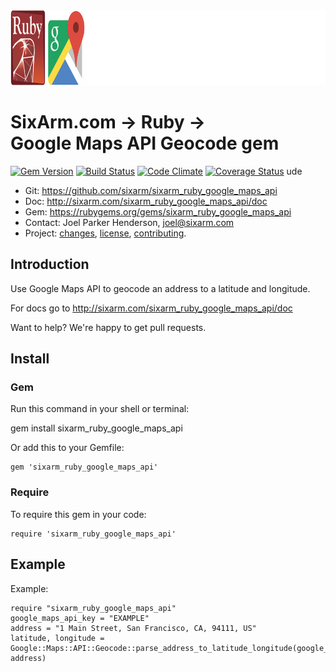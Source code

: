 <img src="README.png" width="960" height="120" alt="README" />

# SixArm.com → Ruby → <br> Google Maps API Geocode gem

<!--header-open-->

[![Gem Version](https://badge.fury.io/rb/sixarm_ruby_google_maps_api.svg)](http://badge.fury.io/rb/sixarm_ruby_google_maps_api)
[![Build Status](https://travis-ci.org/SixArm/sixarm_ruby_google_maps_api.png)](https://travis-ci.org/SixArm/sixarm_ruby_google_maps_api)
[![Code Climate](https://codeclimate.com/github/SixArm/sixarm_ruby_google_maps_api.png)](https://codeclimate.com/github/SixArm/sixarm_ruby_google_maps_api)
[![Coverage Status](https://coveralls.io/repos/SixArm/sixarm_ruby_google_maps_api/badge.svg?branch=master&service=github)](https://coveralls.io/github/SixArm/sixarm_ruby_google_maps_api?branch=master)
ude
* Git: <https://github.com/sixarm/sixarm_ruby_google_maps_api>
* Doc: <http://sixarm.com/sixarm_ruby_google_maps_api/doc>
* Gem: <https://rubygems.org/gems/sixarm_ruby_google_maps_api>
* Contact: Joel Parker Henderson, <joel@sixarm.com>
* Project: [changes](CHANGES.md), [license](LICENSE.md), [contributing](CONTRIBUTING.md).

<!--header-shut-->

## Introduction

Use Google Maps API to geocode an address to a latitude and longitude.

For docs go to <http://sixarm.com/sixarm_ruby_google_maps_api/doc>

Want to help? We're happy to get pull requests.


<!--install-open-->

## Install

### Gem

Run this command in your shell or terminal:

gem install sixarm_ruby_google_maps_api

Or add this to your Gemfile:

    gem 'sixarm_ruby_google_maps_api'

### Require

To require this gem in your code:

    require 'sixarm_ruby_google_maps_api'

<!--install-shut-->


## Example

Example:

    require "sixarm_ruby_google_maps_api"
    google_maps_api_key = "EXAMPLE"
    address = "1 Main Street, San Francisco, CA, 94111, US"
    latitude, longitude = Google::Maps::API::Geocode::parse_address_to_latitude_longitude(google_maps_api_key, address)
